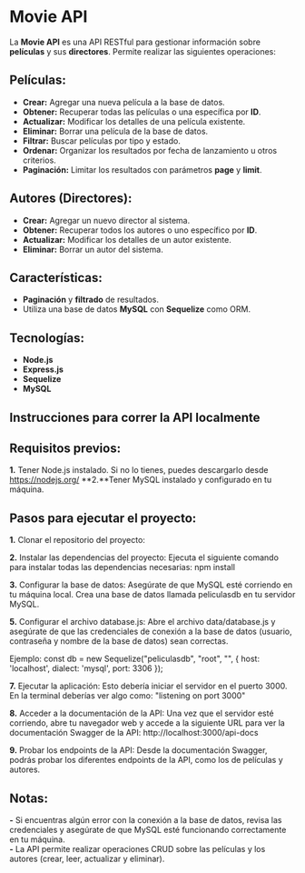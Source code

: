 # Movie API
La **Movie API** es una API RESTful para gestionar información sobre **películas** y sus **directores**. Permite realizar las siguientes operaciones:

## **Películas:**
- **Crear:** Agregar una nueva película a la base de datos.  
- **Obtener:** Recuperar todas las películas o una específica por **ID**.  
- **Actualizar:** Modificar los detalles de una película existente.  
- **Eliminar:** Borrar una película de la base de datos.  
- **Filtrar:** Buscar películas por tipo y estado.  
- **Ordenar:** Organizar los resultados por fecha de lanzamiento u otros criterios.  
- **Paginación:** Limitar los resultados con parámetros **page** y **limit**.

## **Autores (Directores):**
- **Crear:** Agregar un nuevo director al sistema.  
- **Obtener:** Recuperar todos los autores o uno específico por **ID**.  
- **Actualizar:** Modificar los detalles de un autor existente.  
- **Eliminar:** Borrar un autor del sistema.

## **Características:**
- **Paginación** y **filtrado** de resultados.  
- Utiliza una base de datos **MySQL** con **Sequelize** como ORM.  

## **Tecnologías:**
- **Node.js**  
- **Express.js**  
- **Sequelize**  
- **MySQL**


## Instrucciones para correr la API localmente

## **Requisitos previos:**
**1.** Tener Node.js instalado. Si no lo tienes, puedes descargarlo desde https://nodejs.org/
**2.**Tener MySQL instalado y configurado en tu máquina.

## **Pasos para ejecutar el proyecto:**

**1.** Clonar el repositorio del proyecto:

**2.** Instalar las dependencias del proyecto:
   Ejecuta el siguiente comando para instalar todas las dependencias necesarias:
   npm install

**3.** Configurar la base de datos:
   Asegúrate de que MySQL esté corriendo en tu máquina local.
   Crea una base de datos llamada peliculasdb en tu servidor MySQL.

**5.** Configurar el archivo database.js:
   Abre el archivo data/database.js y asegúrate de que las credenciales de conexión a la base de datos (usuario, contraseña y nombre de la base de datos) sean correctas. <br>
   
   Ejemplo:
   const db = new Sequelize("peliculasdb", "root", "", {
       host: 'localhost',
       dialect: 'mysql',
       port: 3306
   });

**7.** Ejecutar la aplicación:
   Esto debería iniciar el servidor en el puerto 3000. En la terminal deberías ver algo como:
   "listening on port 3000"
   
**8.** Acceder a la documentación de la API:
   Una vez que el servidor esté corriendo, abre tu navegador web y accede a la siguiente URL para ver la documentación Swagger de la API:
   http://localhost:3000/api-docs

**9.** Probar los endpoints de la API:
   Desde la documentación Swagger, podrás probar los diferentes endpoints de la API, como los de películas y autores.

## **Notas:**
**-** Si encuentras algún error con la conexión a la base de datos, revisa las credenciales y asegúrate de que MySQL esté funcionando correctamente en tu máquina. <br>
**-** La API permite realizar operaciones CRUD sobre las películas y los autores (crear, leer, actualizar y eliminar).